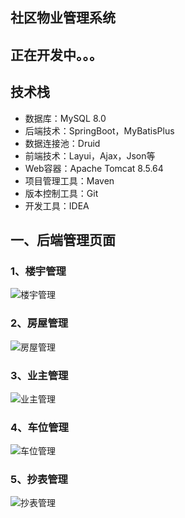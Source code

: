## 社区物业管理系统

## 正在开发中。。。

## 技术栈

- 数据库：MySQL 8.0
- 后端技术：SpringBoot，MyBatisPlus
- 数据连接池：Druid
- 前端技术：Layui，Ajax，Json等
- Web容器：Apache Tomcat 8.5.64
- 项目管理工具：Maven
- 版本控制工具：Git
- 开发工具：IDEA


## 一、后端管理页面
### 1、楼宇管理
![楼宇管理](https://images.gitee.com/uploads/images/2021/0411/222349_8145e2c5_8169242.png "楼宇管理.png")

### 2、房屋管理
![房屋管理](https://images.gitee.com/uploads/images/2021/0411/222440_b21f09a3_8169242.png "房屋管理.png")

### 3、业主管理
![业主管理](https://images.gitee.com/uploads/images/2021/0411/222528_dfab43e7_8169242.png "业主管理.png")

### 4、车位管理
![车位管理](https://images.gitee.com/uploads/images/2021/0411/222605_21cf28cd_8169242.png "车位管理.png")

### 5、抄表管理
![抄表管理](https://images.gitee.com/uploads/images/2021/0411/222642_c67f95da_8169242.png "抄表管理.png")
